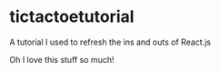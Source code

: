 # tictactoetutorial

A tutorial I used to refresh the ins and outs of React.js

Oh I love this stuff so much!